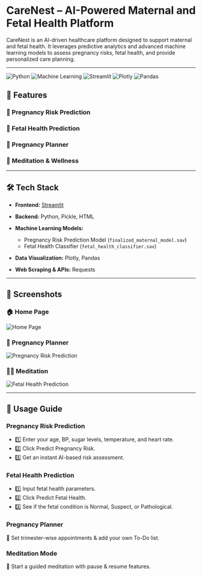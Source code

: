 # CareNest – AI-Powered Maternal and Fetal Health Platform  

CareNest is an AI-driven healthcare platform designed to support maternal and fetal health. It leverages predictive analytics and advanced machine learning models to assess pregnancy risks, fetal health, and provide personalized care planning.  

---
![Python](https://img.shields.io/badge/Python-3776AB?logo=python&logoColor=white) ![Machine Learning](https://img.shields.io/badge/Machine%20Learning-FF6F00?logo=tensorflow&logoColor=white) ![Streamlit](https://img.shields.io/badge/Streamlit-FF4B4B?logo=streamlit&logoColor=white) ![Plotly](https://img.shields.io/badge/Plotly-3F4F75?logo=plotly&logoColor=white) ![Pandas](https://img.shields.io/badge/Pandas-150458?logo=pandas&logoColor=white)
## 🚀 Features  

### 🔹 Pregnancy Risk Prediction  
### 🔹 Fetal Health Prediction  
### 🔹 Pregnancy Planner  
### 🔹 Meditation & Wellness  



---

## 🛠 Tech Stack  

- **Frontend:** [Streamlit](https://streamlit.io/)  
- **Backend:** Python, Pickle, HTML    
- **Machine Learning Models:**
  
  - Pregnancy Risk Prediction Model (`finalized_maternal_model.sav`)  
  - Fetal Health Classifier (`fetal_health_classifier.sav`)  
- **Data Visualization:** Plotly, Pandas  
- **Web Scraping & APIs:** Requests  

---

## 📸 Screenshots  

### 🏠 Home Page  
![Home Page](graphics/image.png)  

### 💖 Pregnancy Planner  
![Pregnancy Risk Prediction](graphics/image2.png)  

### 🧘‍♀️ Meditation
![Fetal Health Prediction](graphics/image3.png)  

---

## 🎯 Usage Guide
### Pregnancy Risk Prediction
- 1️⃣ Enter your age, BP, sugar levels, temperature, and heart rate.
- 2️⃣ Click Predict Pregnancy Risk.
- 3️⃣ Get an instant AI-based risk assessment.

### Fetal Health Prediction
- 1️⃣ Input fetal health parameters.
- 2️⃣ Click Predict Fetal Health.
- 3️⃣ See if the fetal condition is Normal, Suspect, or Pathological.

### Pregnancy Planner
📌 Set trimester-wise appointments & add your own To-Do list.

### Meditation Mode
🌿 Start a guided meditation with pause & resume features.



